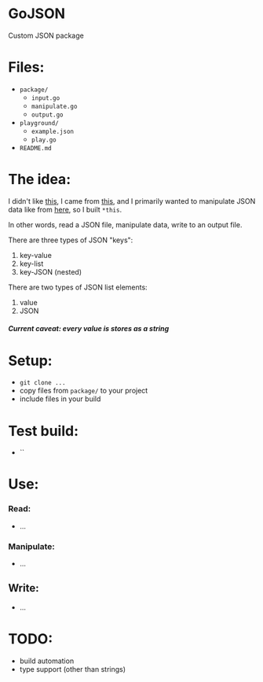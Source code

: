 # GoJSON
Custom JSON package

# Files:
  - `package/`
    - `input.go`
    - `manipulate.go`
    - `output.go`
  - `playground/`
    - `example.json`
    - `play.go`
  - `README.md`

# The idea:
I didn't like [this](https://), I came from [this](https://), and I primarily wanted to manipulate JSON data like from [here](https://), so I built `*this`.

In other words, read a JSON file, manipulate data, write to an output file.

There are three types of JSON "keys":
  1. key-value
  2. key-list
  3. key-JSON (nested)

There are two types of JSON list elements:
  1. value
  2. JSON

##### Current caveat: every value is stores as a string

# Setup:
  - `git clone ...`
  - copy files from `package/` to your project
  - include files in your build

# Test build:
  - ``

# Use:

### Read:
  - ...

### Manipulate:
  - ...

## Write:
  - ...

# TODO:
  - build automation
  - type support (other than strings)
